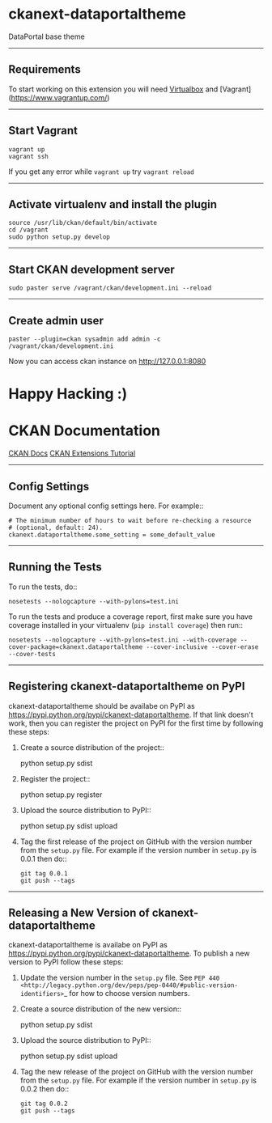ckanext-dataportaltheme
=============

DataPortal base theme


------------
Requirements
------------

To start working on this extension you will need [Virtualbox](https://www.virtualbox.org/) and [Vagrant] (https://www.vagrantup.com/)

-------------
Start Vagrant
-------------
```
vagrant up
vagrant ssh
```
If you get any error while `vagrant up` try `vagrant reload`

------------------------------------------
Activate virtualenv and install the plugin
------------------------------------------
```
source /usr/lib/ckan/default/bin/activate
cd /vagrant
sudo python setup.py develop
```

-----------------------------
Start CKAN development server
-----------------------------
```
sudo paster serve /vagrant/ckan/development.ini --reload
```

-----------------
Create admin user
-----------------
```
paster --plugin=ckan sysadmin add admin -c /vagrant/ckan/development.ini
```


Now you can access ckan instance on http://127.0.0.1:8080

# Happy Hacking :)

# CKAN Documentation
[CKAN Docs](https://docs.ckan.org/en/2.8/)
[CKAN Extensions Tutorial](https://docs.ckan.org/en/2.8/extensions/tutorial.html)


---------------
Config Settings
---------------

Document any optional config settings here. For example::

    # The minimum number of hours to wait before re-checking a resource
    # (optional, default: 24).
    ckanext.dataportaltheme.some_setting = some_default_value


-----------------
Running the Tests
-----------------

To run the tests, do::

    nosetests --nologcapture --with-pylons=test.ini

To run the tests and produce a coverage report, first make sure you have
coverage installed in your virtualenv (``pip install coverage``) then run::

    nosetests --nologcapture --with-pylons=test.ini --with-coverage --cover-package=ckanext.dataportaltheme --cover-inclusive --cover-erase --cover-tests


---------------------------------
Registering ckanext-dataportaltheme on PyPI
---------------------------------

ckanext-dataportaltheme should be availabe on PyPI as
https://pypi.python.org/pypi/ckanext-dataportaltheme. If that link doesn't work, then
you can register the project on PyPI for the first time by following these
steps:

1. Create a source distribution of the project::

     python setup.py sdist

2. Register the project::

     python setup.py register

3. Upload the source distribution to PyPI::

     python setup.py sdist upload

4. Tag the first release of the project on GitHub with the version number from
   the ``setup.py`` file. For example if the version number in ``setup.py`` is
   0.0.1 then do::

       git tag 0.0.1
       git push --tags


----------------------------------------
Releasing a New Version of ckanext-dataportaltheme
----------------------------------------

ckanext-dataportaltheme is availabe on PyPI as https://pypi.python.org/pypi/ckanext-dataportaltheme.
To publish a new version to PyPI follow these steps:

1. Update the version number in the ``setup.py`` file.
   See `PEP 440 <http://legacy.python.org/dev/peps/pep-0440/#public-version-identifiers>`_
   for how to choose version numbers.

2. Create a source distribution of the new version::

     python setup.py sdist

3. Upload the source distribution to PyPI::

     python setup.py sdist upload

4. Tag the new release of the project on GitHub with the version number from
   the ``setup.py`` file. For example if the version number in ``setup.py`` is
   0.0.2 then do::

       git tag 0.0.2
       git push --tags
